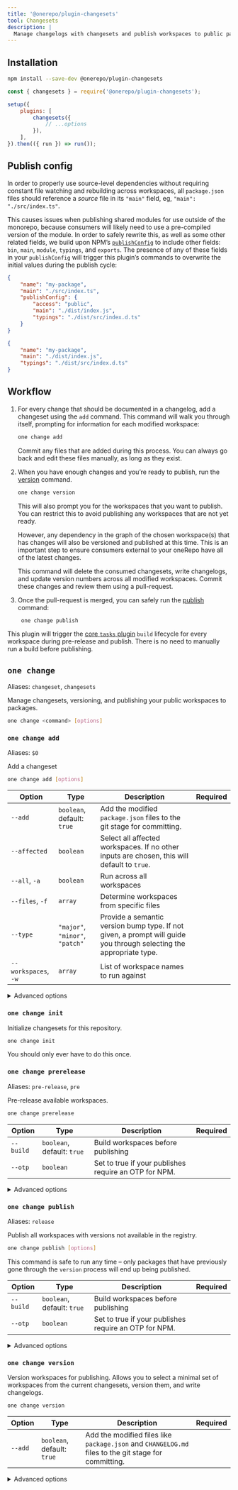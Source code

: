```yaml
---
title: '@onerepo/plugin-changesets'
tool: Changesets
description: |
  Manage changelogs with changesets and publish workspaces to public packages.
---
```


## Installation

```sh
npm install --save-dev @onerepo/plugin-changesets
```

```js {1,5-7}
const { changesets } = require('@onerepo/plugin-changesets');

setup({
	plugins: [
		changesets({
			// ...options
		}),
	],
}).then(({ run }) => run());
```

## Publish config

In order to properly use source-level dependencies without requiring constant file watching and rebuilding across workspaces, all `package.json` files should reference a _source_ file in its `"main"` field, eg, `"main": "./src/index.ts"`.

This causes issues when publishing shared modules for use outside of the monorepo, because consumers will likely need to use a pre-compiled version of the module. In order to safely rewrite this, as well as some other related fields, we build upon NPM’s [`publishConfig`](https://docs.npmjs.com/cli/v9/configuring-npm/package-json#publishconfig) to include other fields: `bin`, `main`, `module`, `typings`, and `exports`. The presence of any of these fields in your `publishConfig` will trigger this plugin’s commands to overwrite the initial values during the publish cycle:

<div class="grid grid-cols-2 gap-4">

```json title="source package.json"
{
	"name": "my-package",
	"main": "./src/index.ts",
	"publishConfig": {
		"access": "public",
		"main": "./dist/index.js",
		"typings": "./dist/src/index.d.ts"
	}
}
```

```json title="published package.json"
{
	"name": "my-package",
	"main": "./dist/index.js",
	"typings": "./dist/src/index.d.ts"
}
```

</div>

## Workflow

1. For every change that should be documented in a changelog, add a changeset using the `add` command. This command will walk you through itself, prompting for information for each modified workspace:

   ```sh
   one change add
   ```

   Commit any files that are added during this process. You can always go back and edit these files manually, as long as they exist.

1. When you have enough changes and you’re ready to publish, run the [version](#one-changesets-version) command.

   ```sh
   one change version
   ```

   This will also prompt you for the workspaces that you want to publish. You can restrict this to avoid publishing any workspaces that are not yet ready.

   However, any dependency in the graph of the chosen workspace(s) that has changes will also be versioned and published at this time. This is an important step to ensure consumers external to your oneRepo have all of the latest changes.

   This command will delete the consumed changesets, write changelogs, and update version numbers across all modified workspaces. Commit these changes and review them using a pull-request.

1. Once the pull-request is merged, you can safely run the [publish](#one-changesets-publish) command:

   ```sh
    one change publish
   ```

<aside>

This plugin will trigger the [core `tasks` plugin](https://onerepo.tools/docs/plugins/tasks/) `build` lifecycle for every workspace during pre-release and publish. There is no need to manually run a build before publishing.

</aside>

<!-- start-auto-generated-from-cli-changesets -->

## `one change`

Aliases: `changeset`, `changesets`

Manage changesets, versioning, and publishing your public workspaces to packages.

```sh
one change <command> [options]
```

### `one change add`

Aliases: `$0`

Add a changeset

```sh
one change add [options]
```

| Option               | Type                            | Description                                                                                                         | Required |
| -------------------- | ------------------------------- | ------------------------------------------------------------------------------------------------------------------- | -------- |
| `--add`              | `boolean`, default: `true`      | Add the modified `package.json` files to the git stage for committing.                                              |          |
| `--affected`         | `boolean`                       | Select all affected workspaces. If no other inputs are chosen, this will default to `true`.                         |          |
| `--all`, `-a`        | `boolean`                       | Run across all workspaces                                                                                           |          |
| `--files`, `-f`      | `array`                         | Determine workspaces from specific files                                                                            |          |
| `--type`             | `"major"`, `"minor"`, `"patch"` | Provide a semantic version bump type. If not given, a prompt will guide you through selecting the appropriate type. |          |
| `--workspaces`, `-w` | `array`                         | List of workspace names to run against                                                                              |          |

<details>

<summary>Advanced options</summary>

| Option          | Type     | Description                                               | Required |
| --------------- | -------- | --------------------------------------------------------- | -------- |
| `--from-ref`    | `string` | Git ref to start looking for affected files or workspaces |          |
| `--through-ref` | `string` | Git ref to start looking for affected files or workspaces |          |

</details>

### `one change init`

Initialize changesets for this repository.

```sh
one change init
```

You should only ever have to do this once.

### `one change prerelease`

Aliases: `pre-release`, `pre`

Pre-release available workspaces.

```sh
one change prerelease
```

| Option    | Type                       | Description                                           | Required |
| --------- | -------------------------- | ----------------------------------------------------- | -------- |
| `--build` | `boolean`, default: `true` | Build workspaces before publishing                    |          |
| `--otp`   | `boolean`                  | Set to true if your publishes require an OTP for NPM. |          |

<details>

<summary>Advanced options</summary>

| Option          | Type      | Description                                                 | Required |
| --------------- | --------- | ----------------------------------------------------------- | -------- |
| `--allow-dirty` | `boolean` | Bypass checks to ensure no local changes before publishing. |          |

</details>

### `one change publish`

Aliases: `release`

Publish all workspaces with versions not available in the registry.

```sh
one change publish [options]
```

This command is safe to run any time – only packages that have previously gone through the `version` process will end up being published.

| Option    | Type                       | Description                                           | Required |
| --------- | -------------------------- | ----------------------------------------------------- | -------- |
| `--build` | `boolean`, default: `true` | Build workspaces before publishing                    |          |
| `--otp`   | `boolean`                  | Set to true if your publishes require an OTP for NPM. |          |

<details>

<summary>Advanced options</summary>

| Option          | Type      | Description                                                 | Required |
| --------------- | --------- | ----------------------------------------------------------- | -------- |
| `--allow-dirty` | `boolean` | Bypass checks to ensure no local changes before publishing. |          |

</details>

### `one change version`

Version workspaces for publishing. Allows you to select a minimal set of workspaces from the current changesets, version them, and write changelogs.

```sh
one change version
```

| Option  | Type                       | Description                                                                                          | Required |
| ------- | -------------------------- | ---------------------------------------------------------------------------------------------------- | -------- |
| `--add` | `boolean`, default: `true` | Add the modified files like `package.json` and `CHANGELOG.md` files to the git stage for committing. |          |

<details>

<summary>Advanced options</summary>

| Option          | Type      | Description                                                 | Required |
| --------------- | --------- | ----------------------------------------------------------- | -------- |
| `--allow-dirty` | `boolean` | Bypass checks to ensure no local changes before publishing. |          |

</details>

<!-- end-auto-generated-from-cli-changesets -->
